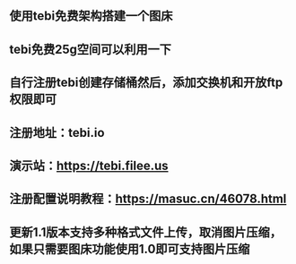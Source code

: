 ## 使用tebi免费架构搭建一个图床
## tebi免费25g空间可以利用一下
## 自行注册tebi创建存储桶然后，添加交换机和开放ftp权限即可
## 注册地址：tebi.io
## 演示站：https://tebi.filee.us
## 注册配置说明教程：https://masuc.cn/46078.html

## 更新1.1版本支持多种格式文件上传，取消图片压缩，如果只需要图床功能使用1.0即可支持图片压缩
